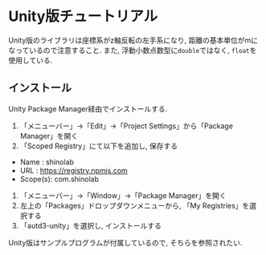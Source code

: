 # Unity版チュートリアル

Unity版のライブラリは座標系がz軸反転の左手系になり, 距離の基本単位がmになっているので注意すること.
また, 浮動小数点数型に`double`ではなく, `float`を使用している.

## インストール

Unity Package Manager経由でインストールする.

1. 「メニューバー」→「Edit」→「Project Settings」から「Package Manager」を開く
1. 「Scoped Registry」にて以下を追加し, 保存する
  - Name    : shinolab
  - URL     : https://registry.npmjs.com
  - Scope(s): com.shinolab
1. 「メニューバー」→「Window」→「Package Manager」を開く
1. 左上の「Packages」ドロップダウンメニューから, 「My Registries」を選択する 
1. 「autd3-unity」を選択し, インストールする

Unity版はサンプルプログラムが付属しているので, そちらを参照されたい.
